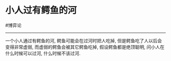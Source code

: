 # 小人过有鳄鱼的河

#博弈论 

---

一个小人通过有鳄鱼的河,  鳄鱼可能会在过河时把人吃掉, 但是鳄鱼吃了人以后会变得非常虚弱, 而虚弱的鳄鱼会被其它鳄鱼吃掉, 假设鳄鱼都是绝顶聪明, 问小人在什么时候可以过河, 什么时候不该过河.


